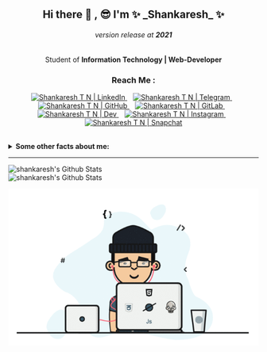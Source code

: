 <h2 align="center">Hi there 👋 , 😎  I'm ✨ _Shankaresh_ ✨ </h2>
<h6 align="center">version release at <b>2021</b></h6>

<p align="center">Student of <b>Information Technology | Web-Developer</b> </p>

<h3 align="center"> Reach Me :</h3>

<p align="center">
  <a href="https://www.linkedin.com/in/shankaresh-t-n-9186a6160">
    <img alt="Shankaresh T N | LinkedIn" height="30" width="30" src="https://cdn.jsdelivr.net/npm/simple-icons@v3/icons/linkedin.svg" />
  </a>
  &nbsp;&nbsp;
  <a href="https://t.me/shankaresh">
    <img alt="Shankaresh T N | Telegram" height="30" width="30" src="https://cdn.jsdelivr.net/npm/simple-icons@v3/icons/telegram.svg" />
  </a>
  &nbsp;&nbsp;
  <a href="https://github.com/shankaresh">
    <img alt="Shankaresh T N | GitHub" height="30" width="30" src="https://cdn.jsdelivr.net/npm/simple-icons@v3/icons/github.svg" />
  </a>
  &nbsp;&nbsp;
  <a href="https://gitlab.com/shankaresh">
    <img alt="Shankaresh T N | GitLab" height="30" width="30" src="https://cdn.jsdelivr.net/npm/simple-icons@v3/icons/gitlab.svg" />
  </a>
  &nbsp;&nbsp;
  <a href="https://dev.to/shankaresh">
    <img alt="Shankaresh T N | Dev" height="30" width="30" src="https://d2fltix0v2e0sb.cloudfront.net/dev-badge.svg" />
  </a>
  &nbsp;&nbsp;
  <a href="https://www.instagram.com/_.gowda._.05_11._/">
    <img alt="Shankaresh T N | Instagram" height="30" width="30" src="https://cdn.jsdelivr.net/npm/simple-icons@v3/icons/instagram.svg" />
  </a>
  &nbsp;&nbsp;
  <a href="https://www.snapchat.com/add/gowda0511">
    <img alt="Shankaresh T N | Snapchat" height="30" width="30" src="https://cdn.jsdelivr.net/npm/simple-icons@v3/icons/snapchat.svg" />
  </a>
</p>
<br>

<details>
  <summary> <b>Some other facts about me: </b> </summary>
  <br>
  
  - I am <b>commit -m "learning & self-development"</b> so that consistently achieve better branch
  - I am <b>flexible</b> in my working hours, being able to work evenings and weekends
  - I enjoy a <b>collaborative</b> atmosphere
</details>
<hr>

<img align="left" width="450px" alt="shankaresh's Github Stats" src="https://github-readme-stats.codestackr.vercel.app/api?username=shankaresh&show_icons=true&hide_border=true&hide=issues"/>
<img alt="shankaresh's Github Stats" src="https://github-readme-stats.vercel.app/api/top-langs/?username=shankaresh&layout=compact&hide_border=true"/>

<p align="center">
<img src="https://github.com/shankaresh/shankaresh/blob/master/dx.gif" alt="me"/>
</p>

<!--
**shankaresh/shankaresh** is a ✨ _special_ ✨ repository because its `README.md` (this file) appears on your GitHub profile.

Here are some ideas to get you started:

- 🔭 I’m currently working on ...
- 🌱 I’m currently learning ...
- 👯 I’m looking to collaborate on ...
- 🤔 I’m looking for help with ...
- 💬 Ask me about ...
- 📫 How to reach me: ...
- 😄 Pronouns: ...
- ⚡ Fun fact: ...
-->
